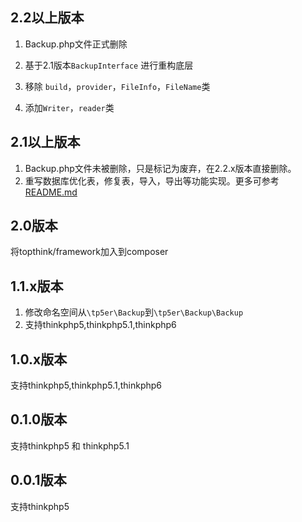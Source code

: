 
## 2.2以上版本

1.  Backup.php文件正式删除

2. 基于2.1版本`BackupInterface` 进行重构底层
3. 移除 `build`，`provider`，`FileInfo`，`FileName`类
4. 添加`Writer`，`reader`类

## 2.1以上版本

1. Backup.php文件未被删除，只是标记为废弃，在2.2.x版本直接删除。
2. 重写数据库优化表，修复表，导入，导出等功能实现。更多可参考[README.md](https://github.com/pkg6/tp5-databackup/blob/main/README.md)

## 2.0版本
将topthink/framework加入到composer

## 1.1.x版本

1. 修改命名空间从`\tp5er\Backup`到`\tp5er\Backup\Backup`
2. 支持thinkphp5,thinkphp5.1,thinkphp6

## 1.0.x版本

支持thinkphp5,thinkphp5.1,thinkphp6

## 0.1.0版本

支持thinkphp5 和 thinkphp5.1

## 0.0.1版本

支持thinkphp5

